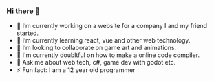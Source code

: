 ### Hi there 👋
- 🔭 I’m currently working on a website for a company I and my friend started.
- 🌱 I’m currently learning react, vue and other web technology.
- 👯 I’m looking to collaborate on game art and animations.
- 🤔 I'm currently doubltful on how to make a online code compiler.
- 💬 Ask me about web tech, c#, game dev with godot etc.
- ⚡ Fun fact: I am a 12 year old programmer

<!--
**Innovativenut/innovativenut** is a ✨ _special_ ✨ repository because its `README.md` (this file) appears on your GitHub profile.

Here are some ideas to get you started:

- 📫 How to reach me: ...
- 😄 Pronouns: ...
-->
